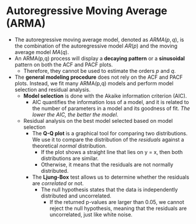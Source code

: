 # Autoregressive Moving Average (ARMA)

- The autoregressive moving average model, denoted as $ARMA(p,q)$, is the combination of the autoregressive model $AR(p)$ and the moving average model $MA(q)$.
- An ARMA(p,q) process will display a **decaying pattern** or a **sinusoidal** pattern on both the ACF and PACF plots.
  - Therefore, they cannot be used to estimate the orders $p$ and $q$.
- The **general modeling procedure** does not rely on the ACF and PACF plots. Instead, we fit many ARMA(p,q) models and perform model selection and residual analysis.
  - **Model selection** is done with the Akaike information criterion (AIC).
    - AIC quantifies the information loss of a model, and it is related to the number of parameters in a model and its goodness of fit. _The lower the AIC, the better the model_.
  - Residual analysis on the best model selected based on model selection
    - The **Q-Q plot** is a graphical tool for comparing two distributions. We use it to compare the distribution of the _residuals_ against a theoretical _normal_ distribution.
      - If the plot shows a straight line that lies on y = x, then both distributions are similar.
      - Otherwise, it means that the residuals are not normally distributed.
    - The **Ljung-Box** test allows us to determine whether the residuals are _correlated_ or not.
      - The null hypothesis states that the data is independently distributed and uncorrelated.
        - If the returned p-values are larger than 0.05, we cannot reject the null hypothesis, meaning that the residuals are uncorrelated, just like white noise.
